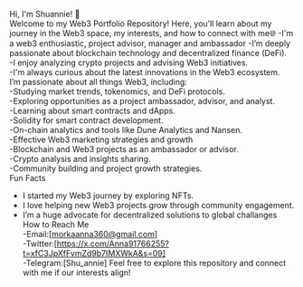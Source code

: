    Hi, I'm Shuannie! 👋  
Welcome to my Web3 Portfolio Repository! Here, you’ll learn about my journey in the Web3 space, my interests, and how to connect with me🌐 
-I'm a web3 enthusiastic, project advisor, manager and ambassador 
-I’m deeply passionate about blockchain technology and decentralized finance (DeFi).  
-I enjoy analyzing crypto projects and advising Web3 initiatives.  
-I'm always curious about the latest innovations in the Web3 ecosystem.  
     I’m passionate about all things Web3, including:  
-Studying market trends, tokenomics, and DeFi protocols.  
-Exploring opportunities as a project ambassador, advisor, and analyst.  
-Learning about smart contracts and dApps.  
-Solidity for smart contract development.  
-On-chain analytics and tools like Dune Analytics and Nansen.  
-Effective Web3 marketing strategies and growth  
-Blockchain and Web3 projects as an ambassador or advisor.  
-Crypto analysis and insights sharing.  
-Community building and project growth strategies.  
      Fun Facts  
- I started my Web3 journey by exploring NFTs.  
- I love helping new Web3 projects grow through community engagement.  
- I’m a huge advocate for decentralized solutions to global challanges
      How to Reach Me  
-Email:[morkaanna360@gmail.com]  
-Twitter:[https://x.com/Anna91766255?t=xfC3JpXfFvmZd9b7IMXWkA&s=09]  
-Telegram:[Shu_annie]
    Feel free to explore this repository and connect with me if our interests align!

